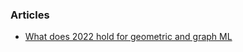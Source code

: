 

### Articles
- [What does 2022 hold for geometric and graph ML](https://towardsdatascience.com/predictions-and-hopes-for-geometric-graph-ml-in-2022-aa3b8b79f5cc)
